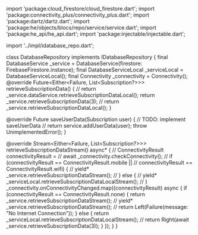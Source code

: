 import 'package:cloud_firestore/cloud_firestore.dart';
import 'package:connectivity_plus/connectivity_plus.dart';
import 'package:dartz/dartz.dart';
import 'package:he/objects/blocs/repo/service/service.dart';
import 'package:he_api/he_api.dart';
import 'package:injectable/injectable.dart';

import '../impl/idatabase_repo.dart';


class DatabaseRepository implements IDatabaseRepository {
  final DatabaseService _service =
      DatabaseService(firestore: FirebaseFirestore.instance);
  final DatabaseServiceLocal _serviceLocal = DatabaseServiceLocal();
  final Connectivity _connectivity = Connectivity();
  @override
  Future<Either<Failure, List<Subscription?>>> retrieveSubscriptionData() {
    // return _service.dataService.retrieveSubscriptionDataLocal();
    return _service.retrieveSubscriptionData(3);
    // return _service.retrieveSubscriptionDataLocal();
  }

  @override
  Future<void> saveUserData(Subscription user) {
    // TODO: implement saveUserData
    // return service.addUserData(user);
    throw UnimplementedError();
  }

  @override
  Stream<Either<Failure, List<Subscription?>>>
      retrieveSubscriptionDataStream() async* {
    // ConnectivityResult connectivityResult =
    //     await _connectivity.checkConnectivity();
    // if (connectivityResult == ConnectivityResult.mobile ||
    //     connectivityResult == ConnectivityResult.wifi) {
    //   yield* _service.retrieveSubscriptionDataStream();
    // } else {
    //   yield* _serviceLocal.retrieveSubscriptionDataLocalStream();
    // }
    _connectivity.onConnectivityChanged.map((connectivityResult) async {
      if (connectivityResult == ConnectivityResult.none) {
        return _service.retrieveSubscriptionDataStream();
        // yield* _service.retrieveSubscriptionDataStream();
        // return Left(Failure(message: "No Internet Connection"));
      } else {
        return _serviceLocal.retrieveSubscriptionDataLocalStream();
        // return Right(await _service.retrieveSubscriptionData(3));
      }
    });
  }
}
